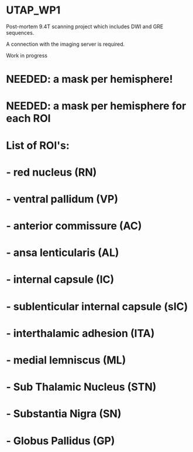 # UTAP_WP1

Post-mortem 9.4T scanning project which includes DWI and GRE sequences.

A connection with the imaging server is required. 

Work in progress
# NEEDED: a mask per hemisphere!

# NEEDED: a mask per hemisphere for each ROI
# List of ROI's:
# - red nucleus (RN)
# - ventral pallidum (VP)
# - anterior commissure (AC)
# - ansa lenticularis (AL)
# - internal capsule (IC)
# - sublenticular internal capsule (sIC)
# - interthalamic adhesion (ITA)
# - medial lemniscus (ML)
# - Sub Thalamic Nucleus (STN)
# - Substantia Nigra (SN)
# - Globus Pallidus (GP) 
